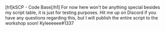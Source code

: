 [h1]kSCP - Code Base[/h1]
For now here won't be anything special besides my script table, it is just for testing purposes. 
Hit me up on Discord if you have any questions regarding this, but I will publish the entire script to the workshop soon!
Kyleeeeee#1337
